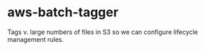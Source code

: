 # aws-batch-tagger
Tags v. large numbers of files in S3 so we can configure lifecycle management rules.
